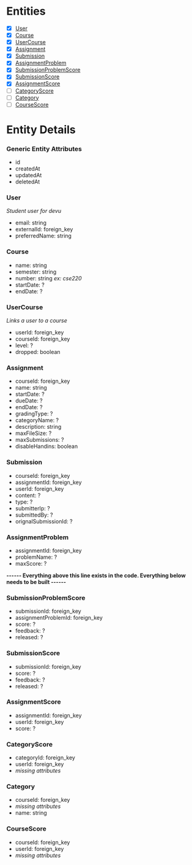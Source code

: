 # Entities

- [x] [User](#user)
- [x] [Course](#course)
- [x] [UserCourse](#usercourse)
- [x] [Assignment](#assignment)
- [x] [Submission](#submission)
- [x] [AssignmentProblem](#assignmentproblem)
- [x] [SubmissionProblemScore](#submissionproblemscore)
- [x] [SubmissionScore](#submissionscore)
- [x] [AssignmentScore](#assignmentscore)
- [ ] [CategoryScore](#categoryscore)
- [ ] [Category](#category)
- [ ] [CourseScore](#coursescore)

# Entity Details

### Generic Entity Attributes

- id
- createdAt
- updatedAt
- deletedAt

### User

_Student user for devu_

- email: string
- externalId: foreign_key
- preferredName: string

### Course

- name: string
- semester: string
- number: string _ex: cse220_
- startDate: ?
- endDate: ?

### UserCourse

_Links a user to a course_

- userId: foreign_key
- courseId: foreign_key
- level: ?
- dropped: boolean

### Assignment

- courseId: foreign_key
- name: string
- startDate: ?
- dueDate: ?
- endDate: ?
- gradingType: ?
- categoryName: ?
- description: string
- maxFileSize: ?
- maxSubmissions: ?
- disableHandins: boolean

### Submission

- courseId: foreign_key
- assignmentId: foreign_key
- userId: foreign_key
- content: ?
- type: ?
- submitterIp: ?
- submittedBy: ?
- orignalSubmissionId: ?

### AssignmentProblem

- assignmentId: foreign_key
- problemName: ?
- maxScore: ?

**------ Everything above this line exists in the code. Everything below needs to be built ------**

### SubmissionProblemScore

- submissionId: foreign_key
- assignmentProblemId: foreign_key
- score: ?
- feedback: ?
- released: ?

### SubmissionScore

- submissionId: foreign_key
- score: ?
- feedback: ?
- released: ?

### AssignmentScore

- assignmentId: foreign_key
- userId: foreign_key
- score: ?

### CategoryScore

- categoryId: foreign_key
- userId: foreign_key
- _missing attributes_

### Category

- courseId: foreign_key
- _missing attributes_
- name: string

### CourseScore

- courseId: foreign_key
- userId: foreign_key
- _missing attributes_
